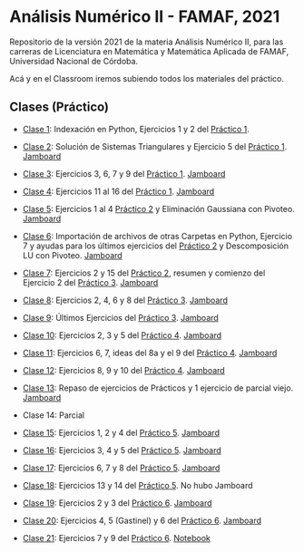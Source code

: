 # Análisis Numérico II - FAMAF, 2021

Repositorio de la versión 2021 de la materia Análisis Numérico II, para las carreras de Licenciatura en Matemática y Matemática Aplicada de FAMAF, Universidad Nacional de Córdoba.

Acá y en el Classroom iremos subiendo todos los materiales del práctico.

## Clases (Práctico)

- [Clase 1](https://youtu.be/Vr1aTBJw4vY): Indexación en Python, Ejercicios 1 y 2 del [Práctico 1](./practicos/practico1.pdf).

- [Clase 2](https://youtu.be/8Dhumhplerc): Solución de Sistemas Triangulares y Ejercicio 5 del [Práctico 1](./practicos/practico1.pdf). [Jamboard](https://jamboard.google.com/d/1mSooHv7WCrKi80NhCVVYYAf_pa35obmU493vtYQEYxg/viewer)

- [Clase 3](https://youtu.be/R8AxvLnmCcA): Ejercicios 3, 6, 7 y 9 del [Práctico 1](./practicos/practico1.pdf). [Jamboard](https://jamboard.google.com/d/1SDTbunTLEb8Dv9e0GD8mSCPaGlJ_Mxz4vG9we8uJ4XE/)

- [Clase 4](https://youtu.be/0sQ0lGGlv5k): Ejercicios 11 al 16 del [Práctico 1](./practicos/practico1.pdf). [Jamboard](https://jamboard.google.com/d/1ASyVno38SBdHAL4k_9RvPNfRiIF3wtHLp1YpkzywrWc/)

- [Clase 5](https://youtu.be/6AxQm07MgUs): Ejercicios 1 al 4 [Práctico 2](./practicos/practico2.pdf) y Eliminación Gaussiana con Pivoteo. [Jamboard](https://jamboard.google.com/d/1lwOJoHYxQcYRn3zUuO6-SInW0GLUkDt4iNxsVEVFvho/)

- [Clase 6](https://youtu.be/BiDef8WAhd0): Importación de archivos de otras Carpetas en Python, Ejercicio 7 y ayudas para los últimos ejercicios del [Práctico 2](./practicos/practico2.pdf) y Descomposición LU con Pivoteo. [Jamboard](https://jamboard.google.com/d/12nQoCbr4Zjvedsssyt6sptvEBp167FJoUO10gPbldDU/)

- [Clase 7](https://youtu.be/NJT1O6O0Hh8): Ejercicios 2 y 15 del [Práctico 2](./practicos/practico2.pdf), resumen y comienzo del Ejercicio 2 del [Práctico 3](./practicos/practico3.pdf). [Jamboard](https://jamboard.google.com/d/1bl3YplYM82ZAc1jQZNLW8R_IpdrQs5SOyIFGuc2sfFA)

- [Clase 8](https://youtu.be/RGVoj8mm6pI): Ejercicios 2, 4, 6 y 8 del [Práctico 3](./practicos/practico3.pdf). [Jamboard](https://jamboard.google.com/d/1vpY7N9hBcn1bIISxOVF0GfALell1bxJkDB0Ofsw3lk0)

- [Clase 9](https://youtu.be/YweX4456g2A): Últimos Ejercicios del [Práctico 3](./practicos/practico3.pdf). [Jamboard](https://jamboard.google.com/d/1x30fNl_5yqii_dXQtMCda0hTEhw_9qwgxy4nYLbIzAQ)

- [Clase 10](https://youtu.be/nc8UDeO-Bbc): Ejercicios 2, 3 y 5 del [Práctico 4](./practicos/practico4.pdf). [Jamboard](https://jamboard.google.com/d/1L9iGm4W9dijEEBiHN2b4NkmLBcgpfsepeuBJGZIq8IE)

- [Clase 11](https://youtu.be/N1XrxslnPK4): Ejercicios 6, 7, ideas del 8a y el 9 del [Práctico 4](./practicos/practico4.pdf). [Jamboard](https://jamboard.google.com/d/1gstN4466tvskKobKK1n6fBrgnkskjvPcTnKgnwee1QA/viewer)

- [Clase 12](https://youtu.be/unutFMnht2I): Ejercicios 8, 9 y 10 del [Práctico 4](./practicos/practico4.pdf). [Jamboard](https://jamboard.google.com/d/1seA6hu87yFIWL64Y2NVOT5oGuuadzcqLKZJ9mdQmvYU)

- [Clase 13](https://youtu.be/FrgeOvj1oLg): Repaso de ejercicios de Prácticos y 1 ejercicio de parcial viejo. [Jamboard](https://jamboard.google.com/d/1ohNJ4Y13Rx6Tv3mqo47tDbmpc842RjBTUD2Q-wYEepo)

- Clase 14: Parcial

- [Clase 15](https://youtu.be/FinBRAhrBgE): Ejercicios 1, 2 y 4 del [Práctico 5](./practicos/practico5.pdf). [Jamboard](https://jamboard.google.com/d/1LCKvGBbImAvIKvkRNZnUlsSKtJ0dHjtvm5_xd0wmNCQ)

- [Clase 16](https://youtu.be/n6TYztxVLIQ): Ejercicios 3, 4 y 5 del [Práctico 5](./practicos/practico5.pdf). [Jamboard](https://jamboard.google.com/d/1pLXIw4h1lJGdBuAjijGCORDPOQTM2z3SXCSNB5oGwbE)

- [Clase 17](https://youtu.be/11dKx_cGCmc): Ejercicios 6, 7 y 8 del [Práctico 5](./practicos/practico5.pdf). [Jamboard](https://jamboard.google.com/d/1l8vta3tw3mxndCo4Z2j1Swfl4ZPX6_IfcmdjQzX5GCQ)

- [Clase 18](https://youtu.be/amsJ9Lj6xtg): Ejercicios 13 y 14 del [Práctico 5](./practicos/practico5.pdf). No hubo Jamboard

- [Clase 19](https://youtu.be/N0SIiuZei6U): Ejercicios 2 y 3 del [Práctico 6](./practicos/practico6.pdf). [Jamboard](https://jamboard.google.com/d/1BSNJoyL2oGWhkQCGSal3faqsPI_1C9pK152xxPu5pus)

- [Clase 20](https://youtu.be/zO3kC1brIeg): Ejercicios 4, 5 (Gastinel) y 6 del [Práctico 6](./practicos/practico6.pdf). [Jamboard](https://jamboard.google.com/d/1x5mziAQDOQS7QV3Jk6V4BlaQDtVKJQcCO2F1wniPGaY)

- [Clase 21](https://youtu.be/x6PBgZ8blOI): Ejercicios 7 y 9 del [Práctico 6](./practicos/practico6.pdf). [Notebook](https://colab.research.google.com/drive/1UABx1HvTPTbW_MXe1uYkJY1bBH-QHrac)

